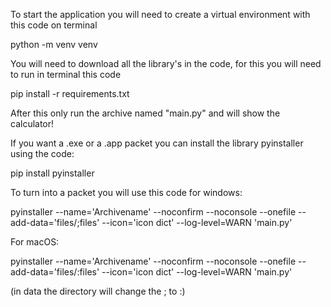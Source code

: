 To start the application you will need to create a virtual environment with this code on terminal


python -m venv venv


You will need to download all the library's in the code, for this you will need to run in terminal this code


pip install -r requirements.txt


After this only run the archive named "main.py" and will show the calculator!



If you want a .exe or a .app packet you can install the library pyinstaller using the code:

pip install pyinstaller

To turn into a packet you will use this code for windows:

pyinstaller --name='Archivename' --noconfirm --noconsole --onefile --add-data='files/;files' --icon='icon dict' --log-level=WARN 'main.py'

For macOS:

pyinstaller --name='Archivename' --noconfirm --noconsole --onefile --add-data='files/:files' --icon='icon dict' --log-level=WARN 'main.py'

(in data the directory will change the ; to :)
